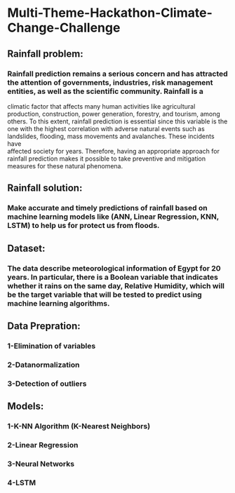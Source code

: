 # Multi-Theme-Hackathon-Climate-Change-Challenge

## Rainfall problem:
### Rainfall prediction remains a serious concern and has attracted the attention of governments, industries, risk management entities, as well as the scientific community. Rainfall is a 
 climatic factor that affects many human activities like agricultural production, construction, power generation, forestry, and tourism, among others. To this extent, rainfall prediction is essential since this variable is the one with the highest correlation with adverse natural events such as landslides, flooding, mass movements and avalanches. These incidents have  
 affected society for years. Therefore, having an appropriate approach for rainfall prediction makes it possible to take preventive and mitigation measures for these natural phenomena.

## Rainfall solution:
### Make accurate and timely predictions of rainfall based on machine learning models like (ANN, Linear Regression, KNN, LSTM) to help us for protect us from floods.

## Dataset:
### The data describe meteorological information of Egypt for 20 years. In particular, there is a Boolean variable that indicates whether it rains on the same day, Relative Humidity,  which will be the target variable that will be tested to predict using machine learning algorithms.

## Data Prepration:
### 1-Elimination of variables
###   2-Datanormalization
###   3-Detection of outliers
## Models:
###      1-K-NN Algorithm (K-Nearest Neighbors)
###        2-Linear Regression
###       3-Neural Networks
###       4-LSTM



